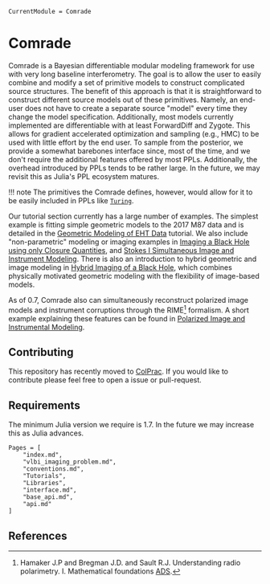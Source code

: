 ```@meta
CurrentModule = Comrade
```

# Comrade

Comrade is a Bayesian differentiable modular modeling framework for use with very long baseline interferometry.
The goal is to allow the user to easily combine and modify a set of primitive models
to construct complicated source structures. The benefit of this approach is that it is straightforward to construct different source models out of these primitives. Namely, an end-user does
not have to create a separate source "model" every time they
change the model specification. Additionally, most models currently implemented are differentiable with at least ForwardDiff and Zygote. This allows for gradient accelerated optimization and sampling (e.g., HMC) to be used with little
effort by the end user.
To sample from the posterior, we provide a somewhat barebones interface since, most of the time, and we don't require the additional features offered by most PPLs. Additionally, the overhead introduced by PPLs tends to be rather large. In the future, we may revisit this as
Julia's PPL ecosystem matures.

!!! note
    The primitives the Comrade defines, however, would allow for it to be easily included in PPLs like [`Turing`](https://github.com/TuringLang/Turing.jl).



Our tutorial section currently has a large number of examples. The simplest example is fitting simple geometric models to the 2017 M87 data and is detailed in the [Geometric Modeling of EHT Data](@ref) tutorial. We also include "non-parametric" modeling or imaging examples in [Imaging a Black Hole using only Closure Quantities](@ref), and
[Stokes I Simultaneous Image and Instrument Modeling](@ref). There is also an introduction to hybrid geometric and image modeling in [Hybrid Imaging of a Black Hole](@ref), which combines physically motivated geometric modeling with the flexibility of image-based models.


As of 0.7, Comrade also can simultaneously reconstruct polarized image models and instrument corruptions through the RIME[^1] formalism. A short example explaining
these features can be found in [Polarized Image and Instrumental Modeling](@ref).
## Contributing

This repository has recently moved to [ColPrac](https://github.com/SciML/ColPrac). If you would like to contribute please feel free to open a issue or pull-request.


## Requirements

The minimum Julia version we require is 1.7. In the future we may increase this as Julia advances.


```@contents
Pages = [
    "index.md",
    "vlbi_imaging_problem.md",
    "conventions.md",
    "Tutorials",
    "Libraries",
    "interface.md",
    "base_api.md",
    "api.md"
]
```

## References
[^1]: Hamaker J.P and Bregman J.D. and Sault R.J. Understanding radio polarimetry. I. Mathematical foundations [ADS](https://ui.adsabs.harvard.edu/abs/1996A&AS..117..137H). 

